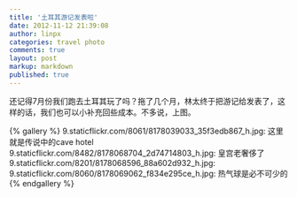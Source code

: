```yaml
---
title: '土耳其游记发表啦'
date: 2012-11-12 21:39:08
author: linpx
categories: travel photo
comments: true
layout: post
markup: markdown
published: true
---
```

还记得7月份我们跑去土耳其玩了吗？拖了几个月，林太终于把游记给发表了，这样的话，我们也可以小补充回些成本。不多说，上图。

{% gallery %}
9.staticflickr.com/8061/8178039033_35f3edb867_h.jpg: 这里就是传说中的cave hotel
9.staticflickr.com/8482/8178068704_2d74714803_h.jpg: 皇宫老奢侈了
9.staticflickr.com/8201/8178068596_88a602d932_h.jpg:
9.staticflickr.com/8060/8178069062_f834e295ce_h.jpg: 热气球是必不可少的
{% endgallery %}
